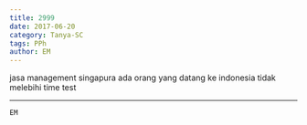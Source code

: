 ```yaml
---
title: 2999
date: 2017-06-20
category: Tanya-SC
tags: PPh
author: EM
---
```


jasa management singapura ada orang yang datang ke indonesia tidak melebihi time test

---



`EM`
